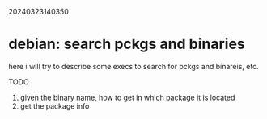 20240323140350

# debian: search pckgs and binaries

here i will try to describe some execs to search for pckgs and binareis, etc.

TODO

1. given the binary name, how to get in which package it is located
1. get the package info
